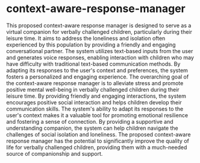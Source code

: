 # context-aware-response-manager
This proposed context-aware response manager is designed to serve as a virtual companion for verbally challenged children, particularly during their leisure time. It aims to address the loneliness and isolation often experienced by this population by providing a friendly and engaging conversational partner.
The system utilizes text-based inputs from the user and generates voice responses, enabling interaction with children who may have difficulty with traditional text-based communication methods. By adapting its responses to the user's context and preferences, the system fosters a personalized and engaging experience.
The overarching goal of the context-aware response manager is to alleviate stress and promote positive mental well-being in verbally challenged children during their leisure time. By providing friendly and engaging interactions, the system encourages positive social interaction and helps children develop their communication skills.
The system's ability to adapt its responses to the user's context makes it a valuable tool for promoting emotional resilience and fostering a sense of connection. By providing a supportive and understanding companion, the system can help children navigate the challenges of social isolation and loneliness.
The proposed context-aware response manager has the potential to significantly improve the quality of life for verbally challenged children, providing them with a much-needed source of companionship and support.
